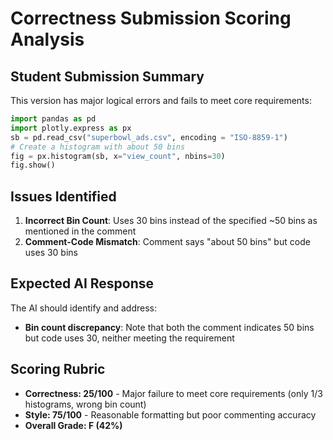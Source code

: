 # Correctness Submission Scoring Analysis

## Student Submission Summary

This version has major logical errors and fails to meet core requirements:

```python
import pandas as pd
import plotly.express as px
sb = pd.read_csv("superbowl_ads.csv", encoding = "ISO-8859-1")
# Create a histogram with about 50 bins
fig = px.histogram(sb, x="view_count", nbins=30)
fig.show()
```

## Issues Identified

1. **Incorrect Bin Count**: Uses 30 bins instead of the specified ~50 bins as mentioned in the comment
2. **Comment-Code Mismatch**: Comment says "about 50 bins" but code uses 30 bins

## Expected AI Response

The AI should identify and address:

- **Bin count discrepancy**: Note that both the comment indicates 50 bins but code uses 30, neither meeting the requirement

## Scoring Rubric

- **Correctness: 25/100** - Major failure to meet core requirements (only 1/3 histograms, wrong bin count)
- **Style: 75/100** - Reasonable formatting but poor commenting accuracy
- **Overall Grade: F (42%)**
